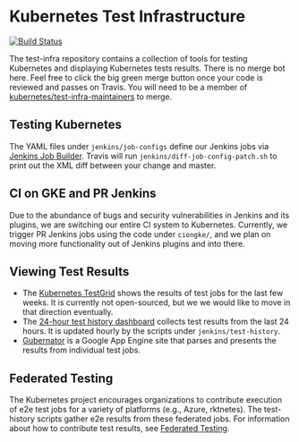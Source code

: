 # Kubernetes Test Infrastructure

[![Build Status](https://travis-ci.org/kubernetes/test-infra.svg?branch=master)](https://travis-ci.org/kubernetes/test-infra)

The test-infra repository contains a collection of tools for testing Kubernetes
and displaying Kubernetes tests results. There is no merge bot here. Feel free
to click the big green merge button once your code is reviewed and passes on
Travis. You will need to be a member of
[kubernetes/test-infra-maintainers](https://github.com/orgs/kubernetes/teams/test-infra-maintainers)
to merge.

## Testing Kubernetes

The YAML files under `jenkins/job-configs` define our Jenkins jobs via [Jenkins
Job Builder](http://docs.openstack.org/infra/jenkins-job-builder/). Travis will
run `jenkins/diff-job-config-patch.sh` to print out the XML diff between your
change and master.

## CI on GKE and PR Jenkins

Due to the abundance of bugs and security vulnerabilities in Jenkins and its
plugins, we are switching our entire CI system to Kubernetes. Currently, we
trigger PR Jenkins jobs using the code under `ciongke/`, and we plan on moving
more functionality out of Jenkins plugins and into there.

## Viewing Test Results

* The [Kubernetes TestGrid](https://k8s-testgrid.appspot.com/) shows the results
of test jobs for the last few weeks. It is currently not open-sourced, but we
we would like to move in that direction eventually.
* The [24-hour test history
dashboard](http://storage.googleapis.com/kubernetes-test-history/static/index.html)
collects test results from the last 24 hours. It is updated hourly by the
scripts under `jenkins/test-history`.
* [Gubernator](https://k8s-gubernator.appspot.com/) is a Google App Engine site
that parses and presents the results from individual test jobs.

## Federated Testing

The Kubernetes project encourages organizations to contribute execution of e2e
test jobs for a variety of platforms (e.g., Azure, rktnetes).  The test-history
scripts gather e2e results from these federated jobs.  For information about
how to contribute test results, see [Federated Testing](docs/federated_testing.md).

